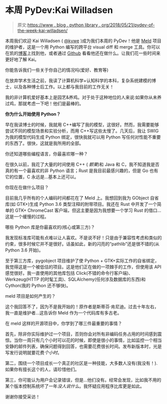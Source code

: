 # 本周 PyDev:Kai Willadsen

> 原文:[https://www . blog . python library . org/2018/05/21/pydev-of-the-week-kai-willadsen/](https://www.blog.pythonlibrary.org/2018/05/21/pydev-of-the-week-kai-willadsen/)

本周我们欢迎 Kai Willadsen ( [@kywe](https://twitter.com/kywe) )成为我们本周的 PyDev！他是 [Meld](http://meldmerge.org/) 项目的维护者，这是一个用 Python 编写的跨平台 visual diff 和 merge 工具。你可以在凯的[博客](http://kaiw.github.io/)上找到他，或者通过 [Github](https://github.com/kaiw) 看看他还在做什么。让我们花一些时间来更好地了解 Kai。

你能告诉我们一些关于你自己的情况吗(爱好、教育等)

在放弃学术生活之前，我读了计算机科学+认知科学的本科，复杂系统建模的博士，以及各种博士后工作。以上都与我目前的工作无关！

我的非计算机爱好基本上是园艺&养鸡。对于处于这种地位的人来说:如果你从未养过鸡，那就考虑一下吧！他们是最棒的。

**你为什么开始使用 Python？**

早在我读博士的时候，我就用 C++编写了我的模型，这很好。然而，我需要能够尝试不同的模型场景和实验分析，而用 C++写这些太慢了。几天后，我让 SWIG 为我的模型代码生成 Python 绑定，很快我就可以用 Python 写任何对性能不重要的东西了。很快，这就是我所用的全部。

你还知道哪些编程语言，你最喜欢哪一种？

在很久以前，我花了大量的时间使用 C++ ( *颤栗*)和 Java 和 C，我不知道我是否真的有一个最喜欢的非 Python 语言；Rust 是我目前最感兴趣的，但是 Go 也有它的位置，C 永远是...基本上还可以。

你现在在做什么项目？

目前我几乎所有的个人编码时间都花在了 Meld 上。我想回到我为 GObject 自省库(如 GTK+)生成 Python 3.6 类型注释的附带项目。我还在 Rust 中开发了一个简单的 GTK+ ChromeCast 客户端，但这主要是因为我想要一个学习 Rust 的借口...这是一个缓慢的过程。

哪些 Python 库是你最喜欢的(核心或第三方)？

我发现标准库可能有点难以让人喜欢。不是说不好！只是由于兼容性考虑和类似的约束，很多时候它并不是很好。话虽如此，新的闪亮的“pathlib”还是很不错的(从 Python 3.6 开始)。

至于第三方库，pygobject 项目维护了使 Python + GTK+实际工作的自省绑定，我觉得这是一个被低估的项目。这是他们正在做的一项棘手的工作，但使用该 API 感觉很好。我一直使用的其他库包括 Click(不错的命令行客户端)、Werkzeug(HTTP 的时髦工具)、SQLAlchemy(任何涉及数据库的东西)和 Cython(我的 Python 还不够快)。

meld 项目是如何产生的？

这个我回答不了，因为不是我开始的！原作者是斯蒂芬·肯尼迪。过去十年左右，我一直是维护者...这告诉你 Meld 作为一个代码库有多古老。

在 meld 这样的开源项目中，你学到了哪三件最重要的事情？

首先，除非你实际维护过一个项目，否则你会对所有非编码任务占用的时间感到震惊。当你一周只有几个小时可以花的时候，即使是很小的事情，比如监控一个相当安静的邮件列表，确保问题得到回答，也需要花费很长时间。发布新版本时，光是写发行说明就要花费*个小时*。

第二，围绕一个项目成长一个真正的社区是一种技能，大多数人没有(我没有！).如果你有擅长这个的人，请珍惜他们。

第三，你可能认为用户会记录错误，但是...他们没有。经常会发现，比如我不用的某个版本控制系统坏了一年*没人说什么*。我怀疑应用程序比库更是如此。

谢谢你接受采访！
